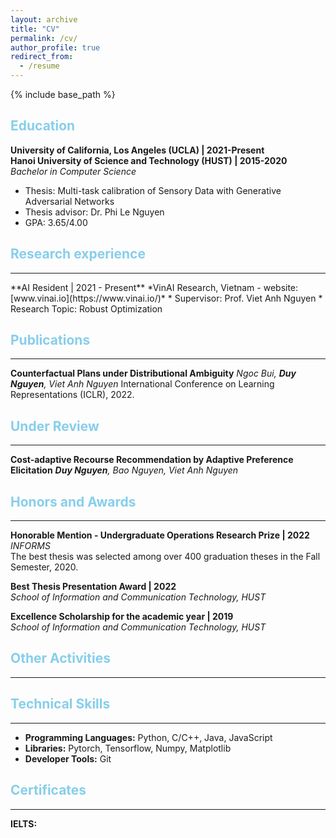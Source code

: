 ```yaml
---
layout: archive
title: "CV"
permalink: /cv/
author_profile: true
redirect_from:
  - /resume
---
```


{% include base_path %}

<!-- Education
====== -->
<h2 style="color:#87CEEB">Education</h2>

**University of California, Los Angeles (UCLA) | 2021-Present**   
**Hanoi University of Science and Technology (HUST) | 2015-2020**
*Bachelor in Computer Science*
  * Thesis: Multi-task calibration of Sensory Data with Generative Adversarial Networks
  * Thesis advisor: Dr. Phi Le Nguyen
  * GPA: 3.65/4.00

<!-- Research experience
====== -->
<h2 style="color:#87CEEB">Research experience</h2>
<hr>
**AI Resident | 2021 - Present**
*VinAI Research, Vietnam - website: [www.vinai.io](https://www.vinai.io/)*
  * Supervisor: Prof. Viet Anh Nguyen
  * Research Topic: Robust Optimization

<!-- Publications
====== -->
<h2 style="color:#87CEEB">Publications</h2>
<hr>

**Counterfactual Plans under Distributional Ambiguity**
*Ngoc Bui, __Duy Nguyen__, Viet Anh Nguyen*
International Conference on Learning Representations (ICLR), 2022.
  
<!-- Preprints
====== -->
<h2 style="color:#87CEEB">Under Review</h2>
<hr>

**Cost-adaptive Recourse Recommendation by Adaptive Preference Elicitation**
*__Duy Nguyen__, Bao Nguyen, Viet Anh Nguyen*
  

<!-- Honors and Awards
====== -->
<h2 style="color:#87CEEB">Honors and Awards</h2>
<hr>

**Honorable Mention - Undergraduate Operations Research Prize | 2022**   
*INFORMS*   
The best thesis was selected among over 400 graduation theses in the Fall Semester, 2020.

**Best Thesis Presentation Award | 2022**   
*School of Information and Communication Technology, HUST*   

**Excellence Scholarship for the academic year | 2019**   
*School of Information and Communication Technology, HUST*
  
<!-- Other Activities
====== -->
<h2 style="color:#87CEEB">Other Activities</h2>
<hr>

<!-- Technical Skills
====== -->
<h2 style="color:#87CEEB">Technical Skills</h2>
<hr>

  * **Programming Languages:** Python, C/C++, Java, JavaScript
  * **Libraries:** Pytorch, Tensorflow, Numpy, Matplotlib
  * **Developer Tools:** Git

<!-- Certificates
====== -->
<h2 style="color:#87CEEB">Certificates</h2>
<hr>

**IELTS:** 
